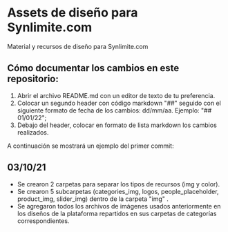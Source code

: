 # Assets de diseño para Synlimite.com
Material y recursos de diseño para Synlimite.com

## Cómo documentar los cambios en este repositorio:

1. Abrir el archivo README.md con un editor de texto de tu preferencia.
2. Colocar un segundo header con código markdown "##" seguido
con el siguiente formato de fecha de los cambios: dd/mm/aa.  Ejemplo: "## 01/01/22";
2. Debajo del header, colocar en formato de lista markdown los cambios realizados.

A continuación se mostrará un ejemplo del primer commit:

## 03/10/21
- Se crearon 2 carpetas para separar los tipos de recursos (img y color). 
- Se crearon 5 subcarpetas (categories_img, logos, people_placeholder, product_img, slider_img) dentro de la carpeta "img" .
- Se agregaron todos los archivos de imágenes usados anteriormente en los diseños de la plataforma repartidos en sus carpetas
de categorías correspondientes.


